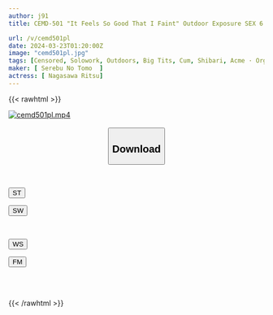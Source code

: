 ```yaml
---
author: j91
title: CEMD-501 "It Feels So Good That I Faint" Outdoor Exposure SEX 6 Ritsu Nagasawa

url: /v/cemd501pl
date: 2024-03-23T01:20:00Z
image: "cemd501pl.jpg"
tags: [Censored, Solowork, Outdoors, Big Tits, Cum, Shibari, Acme · Orgasm	]
maker: [ Serebu No Tomo  ]
actress: [ Nagasawa Ritsu]
---
```



{{< rawhtml >}}

<div class="video" data-videoid="VWy8b4ywVquKJgb">
    <a href="javascript:;">
        <img src="/v/cemd501pl/cemd501pl.jpg" width="WIDTH" height="HEIGHT" alt="cemd501pl.mp4" loading="lazy">
    </a>
</div>

<script type="text/javascript" src="https://j91.asia/asset/on-demand-st.js"></script>

<br>
  <link rel="stylesheet" href="https://j91.asia/asset/bs5.css">
  
  <center>
  <button class="btn btn-primary" type="button" data-bs-toggle="collapse" data-bs-target=".multi-collapse" aria-expanded="false" aria-controls="multiCollapseExample1 multiCollapseExample2"><h2>Download</h2></button></center>
</p>
<div class="row">
  <div class="col">
    <div class="collapse multi-collapse" id="multiCollapseExample1">
      <div class="card card-body">
	      	      <br>
<div class="buttons">  
<p><a href="https://streamtape.to/v/VWy8b4ywVquKJgb" target="_blank"><button class="btn-hover color-3"><i class="fa fa-download"></i> ST</button></a></p>
<p><a href="https://asnwish.com/as8mfx735e81" target="_blank"><button class="btn-hover color-2"><i class="fa fa-download"></i> SW</button></a></p></div>
    </div>
  </div>
</div>
  <div class="col">
    <div class="collapse multi-collapse" id="multiCollapseExample2">
      <div class="card card-body">
	      <br>
<div class="buttons">
<p><a href="https://wolfstream.tv/rjvmy1ctpd4p"><button class="btn-hover color-9"><i class="fa fa-download"></i> WS</button></a></p>
<p><a href="https://filemoon.sx/d/2nma94h1uknx"><button class="btn-hover color-8"><i class="fa fa-download"></i> FM</button></a></p></div>
<br><br>
      </div>
    </div>
  </div>
</div>

{{< /rawhtml >}}